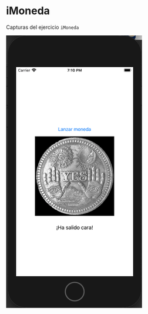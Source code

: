 # iMoneda
Capturas del ejercicio `iMoneda`

![Captura 1](https://github.com/yasmanets/ios/blob/main/2%20iMoneda/captures/iMoneda.png)

